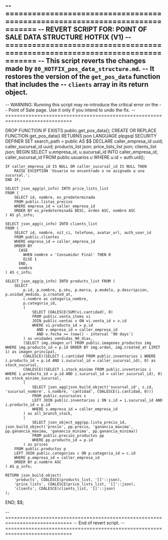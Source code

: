 -- =============================================================================
-- REVERT SCRIPT FOR: POINT OF SALE DATA STRUCTURE HOTFIX (V1)
-- =============================================================================
-- This script reverts the changes made by `80_HOTFIX_pos_data_structure.md`.
-- It restores the version of the `get_pos_data` function that includes the
-- `clients` array in its return object.
--
-- WARNING: Running this script may re-introduce the critical error on the
-- Point of Sale page. Use it only if you intend to undo the fix.
-- =============================================================================

DROP FUNCTION IF EXISTS public.get_pos_data();
CREATE OR REPLACE FUNCTION get_pos_data()
RETURNS json
LANGUAGE plpgsql
SECURITY DEFINER
SET search_path = public
AS $$
DECLARE
    caller_empresa_id uuid;
    caller_sucursal_id uuid;
    products_list json;
    price_lists_list json;
    clients_list json;
BEGIN
    SELECT u.empresa_id, u.sucursal_id INTO caller_empresa_id, caller_sucursal_id
    FROM public.usuarios u WHERE u.id = auth.uid();

    IF caller_empresa_id IS NULL OR caller_sucursal_id IS NULL THEN
        RAISE EXCEPTION 'Usuario no encontrado o no asignado a una sucursal.';
    END IF;

    SELECT json_agg(pl_info) INTO price_lists_list
    FROM (
        SELECT id, nombre, es_predeterminada
        FROM public.listas_precios
        WHERE empresa_id = caller_empresa_id
        ORDER BY es_predeterminada DESC, orden ASC, nombre ASC
    ) AS pl_info;

    SELECT json_agg(c_info) INTO clients_list
    FROM (
        SELECT id, nombre, nit_ci, telefono, avatar_url, auth_user_id
        FROM public.clientes
        WHERE empresa_id = caller_empresa_id
        ORDER BY
          CASE
            WHEN nombre = 'Consumidor Final' THEN 0
            ELSE 1
          END,
          nombre
    ) AS c_info;

    SELECT json_agg(p_info) INTO products_list FROM (
        SELECT
            p.id, p.nombre, p.sku, p.marca, p.modelo, p.descripcion, p.unidad_medida, p.created_at,
            c.nombre as categoria_nombre,
            p.categoria_id,
            (
                SELECT COALESCE(SUM(vi.cantidad), 0)
                FROM public.venta_items vi
                JOIN public.ventas v ON vi.venta_id = v.id
                WHERE vi.producto_id = p.id
                  AND v.empresa_id = caller_empresa_id
                  AND v.fecha >= (now() - interval '90 days')
            ) as unidades_vendidas_90_dias,
            (SELECT img.imagen_url FROM public.imagenes_productos img WHERE img.producto_id = p.id ORDER BY img.orden, img.created_at LIMIT 1) as imagen_principal,
            COALESCE((SELECT i.cantidad FROM public.inventarios i WHERE i.producto_id = p.id AND i.sucursal_id = caller_sucursal_id), 0) as stock_sucursal,
            COALESCE((SELECT i.stock_minimo FROM public.inventarios i WHERE i.producto_id = p.id AND i.sucursal_id = caller_sucursal_id), 0) as stock_minimo_sucursal,
            (
                SELECT json_agg(json_build_object('sucursal_id', s.id, 'sucursal_nombre', s.nombre, 'cantidad', COALESCE(i.cantidad, 0)))
                FROM public.sucursales s
                LEFT JOIN public.inventarios i ON s.id = i.sucursal_id AND i.producto_id = p.id
                WHERE s.empresa_id = caller_empresa_id
            ) as all_branch_stock,
            (
                SELECT json_object_agg(pp.lista_precio_id, json_build_object('precio', pp.precio, 'ganancia_maxima', pp.ganancia_maxima, 'ganancia_minima', pp.ganancia_minima))
                FROM public.precios_productos pp
                WHERE pp.producto_id = p.id
            ) as prices
        FROM public.productos p
        LEFT JOIN public.categorias c ON p.categoria_id = c.id
        WHERE p.empresa_id = caller_empresa_id
        ORDER BY p.nombre ASC
    ) AS p_info;

    RETURN json_build_object(
        'products', COALESCE(products_list, '[]'::json),
        'price_lists', COALESCE(price_lists_list, '[]'::json),
        'clients', COALESCE(clients_list, '[]'::json)
    );
END;
$$;


-- =============================================================================
-- End of revert script.
-- =============================================================================